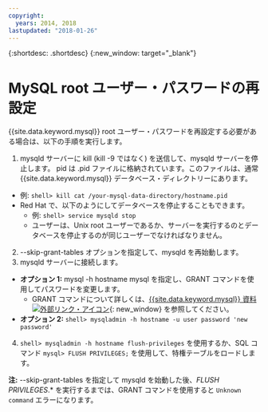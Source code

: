 ```yaml
---
copyright:
  years: 2014, 2018
lastupdated: "2018-01-26"
---
```


{:shortdesc: .shortdesc}
{:new_window: target="_blank"}

# MySQL root ユーザー・パスワードの再設定

{{site.data.keyword.mysql}} root ユーザー・パスワードを再設定する必要がある場合は、以下の手順を実行します。

1. mysqld サーバーに kill (kill -9 ではなく) を送信して、mysqld サーバーを停止します。 pid は .pid ファイルに格納されています。このファイルは、通常 {{site.data.keyword.mysql}} データベース・ディレクトリーにあります。
  * 例: `shell> kill cat /your-mysql-data-directory/hostname.pid`
  * Red Hat で、以下のようにしてデータベースを停止することもできます。
    * 例: `shell> service mysqld stop`
    * ユーザーは、Unix root ユーザーであるか、サーバーを実行するのとデータベースを停止するのが同じユーザーでなければなりません。
2. --skip-grant-tables オプションを指定して、mysqld を再始動します。
3. mysqld サーバーに接続します。
  * **オプション 1:** mysql -h hostname mysql を指定し、GRANT コマンドを使用してパスワードを変更します。
    * GRANT コマンドについて詳しくは、[{{site.data.keyword.mysql}} 資料 ![外部リンク・アイコン](../../icons/launch-glyph.svg "外部リンク・アイコン")](http://www.mysql.com/doc/G/R/GRANT.html){: new_window} を参照してください。
  * **オプション 2:** `shell> mysqladmin -h hostname -u user password 'new password'`
4. `shell> mysqladmin -h hostname flush-privileges` を使用するか、SQL コマンド `mysql> FLUSH PRIVILEGES;` を使用して、特権テーブルをロードします。


**注:** --skip-grant-tables を指定して mysqld を始動した後、_FLUSH PRIVILEGES_.* を実行するまでは、GRANT コマンドを使用すると `Unknown command` エラーになります。
